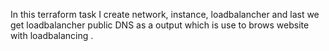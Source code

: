 In this terraform task I create network, instance, loadbalancher and last we get loadbalancher public DNS as a output which is use to brows website with loadbalancing .

